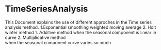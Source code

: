 # TimeSeriesAnalysis

This Document explains the use of different approches in the Time series analysis method.
1.Exponential smoothing weighted moving average
2. Holt winter method
    1. Additive method
        when the seasonal component is linear in curve
    2. Multiplicative method    
        when the seasonal component curve varies so much
